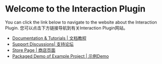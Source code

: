 # Welcome to the Interaction Plugin

You can click the link below to navigate to the website about the Interaction Plugin.
您可以点击下方链接导航到有关Interaction Plugin网站。

* [Documentation & Tutorials | 文档教程](https://github.com/GameFlower-CHN/UE_InteractionPlugin/wiki/Documentation-and-Usage-Tutorial-for-InteractionPlugin) 
* [Support Discussions| 支持论坛](https://github.com/GameFlower-CHN/UE_InteractionPlugin/discussions/1) 
* [Store Page | 商店页面](https://www.fab.com/zh-cn/listings/e339732e-80b1-4f46-9436-048c9c84d3a5)
* [Packaged Demo of Example Project | 示例Demo](https://1drv.ms/u/c/4a6e2d1cadd18fe1/EV2SKK4DjXRPim-2Lcc-4P0BmoFiE87Z3ZzwwXdBqvYbfA?e=DW1Mwr)  
